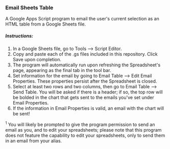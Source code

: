 ### Email Sheets Table
A Google Apps Script program to email the user's current selection as an HTML table from a Google Sheets file.

##### Instructions: 
1. In a Google Sheets file, go to Tools --> Script Editor. 
2. Copy and paste each of the .gs files included in this repository. Click Save upon completion.
3. The program will automatically run upon refreshing the Spreadsheet's page, appearing as the final tab in the tool bar.
4. Set information for the email by going to Email Table --> Edit Email Properties. These properties persist after the Spreadsheet is closed. 
5. Select at least two rows and two columns, then go to Email Table --> Send Table. You will be asked if there is a header; if so, the top row will be bolded in the chart that gets sent to the emails you've set under Email Properties.
6. If the information in Email Properties is valid, an email with the chart will be sent!

<sup>1</sup> You will likely be prompted to give the program permission to send an email as you, and to edit your spreadsheets; please note that this program does not feature the capability to edit your spreadsheets, only to send them in an email from your alias.
